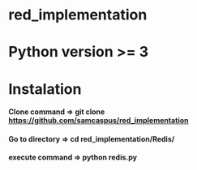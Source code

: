 # red_implementation

# Python version >= 3

# Instalation 
#### Clone command => git clone https://github.com/samcaspus/red_implementation
#### Go to directory => cd red_implementation/Redis/
#### execute command => python redis.py
